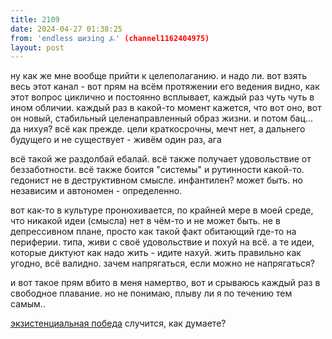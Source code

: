 ```yaml
---
title: 2109
date: 2024-04-27 01:38:25
from: 'endless шизing ⍼' (channel1162404975)
layout: post
---
```


ну как же мне вообще прийти к целеполаганию. и надо ли. вот взять весь этот канал - вот прям на всём протяжении его ведения видно, как этот вопрос циклично и постоянно всплывает, каждый раз чуть чуть в ином обличии. каждый раз в какой-то момент кажется, что вот оно, вот он новый, стабильный целенаправленный образ жизни. и потом бац... да нихуя? всё как прежде. цели краткосрочны, мечт нет, а дальнего будущего и не существует - живём один раз, ага

всё такой же раздолбай ебалай. всё также получает удовольствие от беззаботности. всё также боится "системы" и рутинности какой-то. гедонист не в деструктивном смысле. инфантилен? может быть. но независим и автономен - определенно.

вот как-то в культуре пронюхивается, по крайней мере в моей среде, что никакой идеи (смысла) нет в чём-то и не может быть. не в депрессивном плане, просто как такой факт обитающий где-то на периферии.
типа, живи с своё удовольствие и похуй на всё. а те идеи, которые диктуют как надо жить - идите нахуй. жить правильно как угодно, всё валидно. зачем напрягаться, если можно не напрягаться?

и вот такое прям вбито в меня намертво, вот и срываюсь каждый раз в свободное плавание. но не понимаю, плыву ли я по течению тем самым.. 

[экзистенциальная победа](https://youtu.be/8x51MX1mxQw?si=MlxoVjn6057gwNTu) случится, как думаете?
